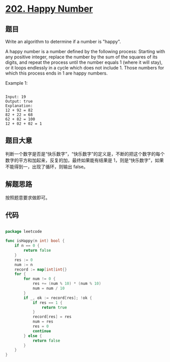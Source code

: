 # [202. Happy Number](https://leetcode.com/problems/happy-number/)

## 题目

Write an algorithm to determine if a number is "happy".

A happy number is a number defined by the following process: Starting with any positive integer, replace the number by the sum of the squares of its digits, and repeat the process until the number equals 1 (where it will stay), or it loops endlessly in a cycle which does not include 1. Those numbers for which this process ends in 1 are happy numbers.

Example 1:

```

Input: 19
Output: true
Explanation: 
12 + 92 = 82
82 + 22 = 68
62 + 82 = 100
12 + 02 + 02 = 1

```

## 题目大意

判断一个数字是否是“快乐数字”，“快乐数字”的定义是，不断的把这个数字的每个数字的平方和加起来，反复的加，最终如果能有结果是 1，则是“快乐数字”，如果不能得到一，出现了循环，则输出 false。

## 解题思路

按照题意要求做即可。



## 代码

```go

package leetcode

func isHappy(n int) bool {
	if n == 0 {
		return false
	}
	res := 0
	num := n
	record := map[int]int{}
	for {
		for num != 0 {
			res += (num % 10) * (num % 10)
			num = num / 10
		}
		if _, ok := record[res]; !ok {
			if res == 1 {
				return true
			}
			record[res] = res
			num = res
			res = 0
			continue
		} else {
			return false
		}
	}
}

```